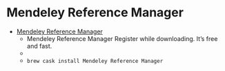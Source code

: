 # Mendeley Reference Manager
- [Mendeley Reference Manager](https://www.mendeley.com/download-reference-manager/macOS/)
  -  Mendeley Reference Manager Register while downloading. It’s free and fast.
  - 
  - `brew cask install Mendeley Reference Manager`
